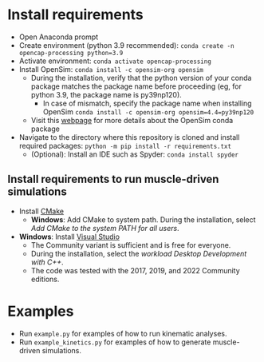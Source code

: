 
# Install requirements
- Open Anaconda prompt
- Create environment (python 3.9 recommended): `conda create -n opencap-processing python=3.9`
- Activate environment: `conda activate opencap-processing`
- Install OpenSim: `conda install -c opensim-org opensim`
    - During the installation, verify that the python version of your conda package matches the package name before proceeding (eg, for python 3.9, the package name is py39np120).
        - In case of mismatch, specify the package name when installing OpenSim `conda install -c opensim-org opensim=4.4=py39np120`
    - Visit this [webpage](https://simtk-confluence.stanford.edu:8443/display/OpenSim/Conda+Package) for more details about the OpenSim conda package
- Navigate to the directory where this repository is cloned and install required packages: `python -m pip install -r requirements.txt`
    - (Optional): Install an IDE such as Spyder: `conda install spyder` 
    
## Install requirements to run muscle-driven simulations
- Install [CMake](https://cmake.org/download/)
    - **Windows**: Add CMake to system path. During the installation, select *Add CMake to the system PATH for all users*.
- **Windows**: Install [Visual Studio](https://visualstudio.microsoft.com/downloads/)
    - The Community variant is sufficient and is free for everyone.
    - During the installation, select the *workload Desktop Development with C++*.
    - The code was tested with the 2017, 2019, and 2022 Community editions.
    
# Examples
- Run `example.py` for examples of how to run kinematic analyses.
- Run `example_kinetics.py` for examples of how to generate muscle-driven simulations.